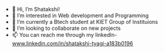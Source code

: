 - 👋 Hi, I’m Shatakshi!
- 👀 I’m interested in Web development and Programming
- 🌱 I’m currently a Btech student at KIET Group of Instituions
- 💞️ I’m looking to collaborate on new projects
- 📫 You can reach me through my linkedIn- www.linkedin.com/in/shatakshi-tyagi-a183b0196

<!---
01-comet/01-comet is a ✨ special ✨ repository because its `README.md` (this file) appears on your GitHub profile.
You can click the Preview link to take a look at your changes.
--->
